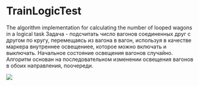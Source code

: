 # TrainLogicTest
The algorithm implementation for calculating the number of looped wagons in a logical task
  Задача - подсчитать число вагонов соединенных друг с другом по кругу, перемещаясь из вагона в вагон, используя в качестве маркера внутреннее освещениее, которое можно включать и выключать. Начальное состояние освещения вагонов случайно.
  Алгоритм основан на последовательном изменении освещения вагонов в обоих направления, поочереди.

![](https://github.com/AlexTikhomirov/TrainLogicTest/blob/master/Doc/Program%20run.gif)
